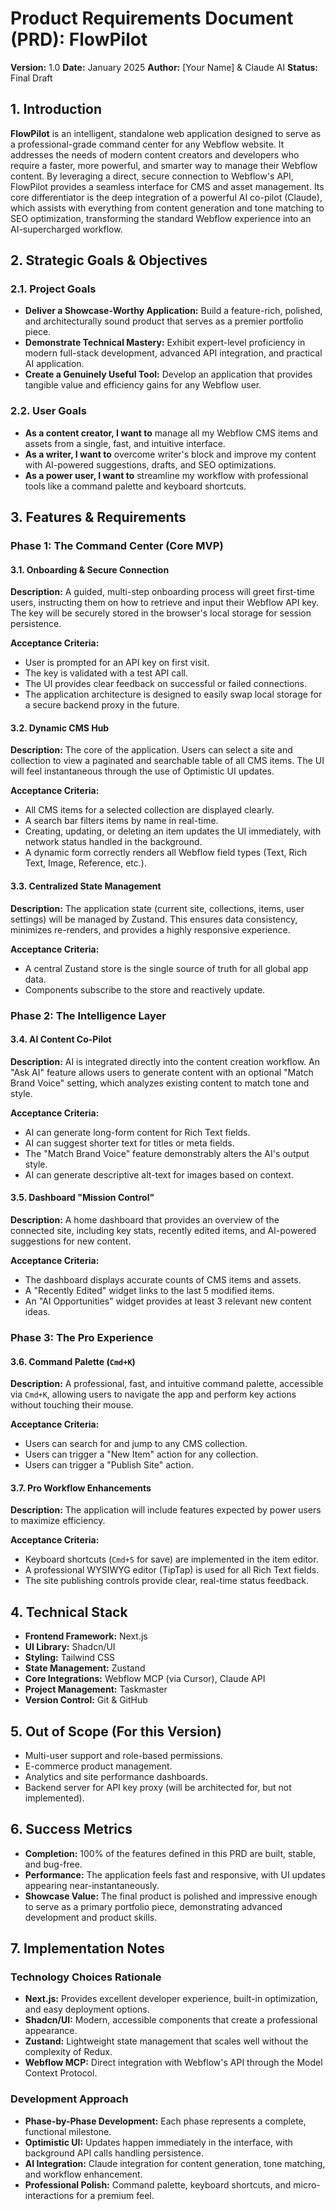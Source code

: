 # Product Requirements Document (PRD): FlowPilot

**Version:** 1.0
**Date:** January 2025
**Author:** [Your Name] & Claude AI
**Status:** Final Draft

## 1. Introduction

**FlowPilot** is an intelligent, standalone web application designed to serve as a professional-grade command center for any Webflow website. It addresses the needs of modern content creators and developers who require a faster, more powerful, and smarter way to manage their Webflow content. By leveraging a direct, secure connection to Webflow's API, FlowPilot provides a seamless interface for CMS and asset management. Its core differentiator is the deep integration of a powerful AI co-pilot (Claude), which assists with everything from content generation and tone matching to SEO optimization, transforming the standard Webflow experience into an AI-supercharged workflow.

## 2. Strategic Goals & Objectives

### 2.1. Project Goals
- **Deliver a Showcase-Worthy Application:** Build a feature-rich, polished, and architecturally sound product that serves as a premier portfolio piece.
- **Demonstrate Technical Mastery:** Exhibit expert-level proficiency in modern full-stack development, advanced API integration, and practical AI application.
- **Create a Genuinely Useful Tool:** Develop an application that provides tangible value and efficiency gains for any Webflow user.

### 2.2. User Goals
- **As a content creator, I want to** manage all my Webflow CMS items and assets from a single, fast, and intuitive interface.
- **As a writer, I want to** overcome writer's block and improve my content with AI-powered suggestions, drafts, and SEO optimizations.
- **As a power user, I want to** streamline my workflow with professional tools like a command palette and keyboard shortcuts.

## 3. Features & Requirements

### Phase 1: The Command Center (Core MVP)

#### 3.1. Onboarding & Secure Connection
**Description:** A guided, multi-step onboarding process will greet first-time users, instructing them on how to retrieve and input their Webflow API key. The key will be securely stored in the browser's local storage for session persistence.

**Acceptance Criteria:**
- User is prompted for an API key on first visit.
- The key is validated with a test API call.
- The UI provides clear feedback on successful or failed connections.
- The application architecture is designed to easily swap local storage for a secure backend proxy in the future.

#### 3.2. Dynamic CMS Hub
**Description:** The core of the application. Users can select a site and collection to view a paginated and searchable table of all CMS items. The UI will feel instantaneous through the use of Optimistic UI updates.

**Acceptance Criteria:**
- All CMS items for a selected collection are displayed clearly.
- A search bar filters items by name in real-time.
- Creating, updating, or deleting an item updates the UI immediately, with network status handled in the background.
- A dynamic form correctly renders all Webflow field types (Text, Rich Text, Image, Reference, etc.).

#### 3.3. Centralized State Management
**Description:** The application state (current site, collections, items, user settings) will be managed by Zustand. This ensures data consistency, minimizes re-renders, and provides a highly responsive experience.

**Acceptance Criteria:**
- A central Zustand store is the single source of truth for all global app data.
- Components subscribe to the store and reactively update.

### Phase 2: The Intelligence Layer

#### 3.4. AI Content Co-Pilot
**Description:** AI is integrated directly into the content creation workflow. An "Ask AI" feature allows users to generate content with an optional "Match Brand Voice" setting, which analyzes existing content to match tone and style.

**Acceptance Criteria:**
- AI can generate long-form content for Rich Text fields.
- AI can suggest shorter text for titles or meta fields.
- The "Match Brand Voice" feature demonstrably alters the AI's output style.
- AI can generate descriptive alt-text for images based on context.

#### 3.5. Dashboard "Mission Control"
**Description:** A home dashboard that provides an overview of the connected site, including key stats, recently edited items, and AI-powered suggestions for new content.

**Acceptance Criteria:**
- The dashboard displays accurate counts of CMS items and assets.
- A "Recently Edited" widget links to the last 5 modified items.
- An "AI Opportunities" widget provides at least 3 relevant new content ideas.

### Phase 3: The Pro Experience

#### 3.6. Command Palette (`Cmd+K`)
**Description:** A professional, fast, and intuitive command palette, accessible via `Cmd+K`, allowing users to navigate the app and perform key actions without touching their mouse.

**Acceptance Criteria:**
- Users can search for and jump to any CMS collection.
- Users can trigger a "New Item" action for any collection.
- Users can trigger a "Publish Site" action.

#### 3.7. Pro Workflow Enhancements
**Description:** The application will include features expected by power users to maximize efficiency.

**Acceptance Criteria:**
- Keyboard shortcuts (`Cmd+S` for save) are implemented in the item editor.
- A professional WYSIWYG editor (TipTap) is used for all Rich Text fields.
- The site publishing controls provide clear, real-time status feedback.

## 4. Technical Stack

- **Frontend Framework:** Next.js
- **UI Library:** Shadcn/UI
- **Styling:** Tailwind CSS
- **State Management:** Zustand
- **Core Integrations:** Webflow MCP (via Cursor), Claude API
- **Project Management:** Taskmaster
- **Version Control:** Git & GitHub

## 5. Out of Scope (For this Version)

- Multi-user support and role-based permissions.
- E-commerce product management.
- Analytics and site performance dashboards.
- Backend server for API key proxy (will be architected for, but not implemented).

## 6. Success Metrics

- **Completion:** 100% of the features defined in this PRD are built, stable, and bug-free.
- **Performance:** The application feels fast and responsive, with UI updates appearing near-instantaneously.
- **Showcase Value:** The final product is polished and impressive enough to serve as a primary portfolio piece, demonstrating advanced development and product skills.

## 7. Implementation Notes

### Technology Choices Rationale
- **Next.js:** Provides excellent developer experience, built-in optimization, and easy deployment options.
- **Shadcn/UI:** Modern, accessible components that create a professional appearance.
- **Zustand:** Lightweight state management that scales well without the complexity of Redux.
- **Webflow MCP:** Direct integration with Webflow's API through the Model Context Protocol.

### Development Approach
- **Phase-by-Phase Development:** Each phase represents a complete, functional milestone.
- **Optimistic UI:** Updates happen immediately in the interface, with background API calls handling persistence.
- **AI Integration:** Claude integration for content generation, tone matching, and workflow enhancement.
- **Professional Polish:** Command palette, keyboard shortcuts, and micro-interactions for a premium feel. 